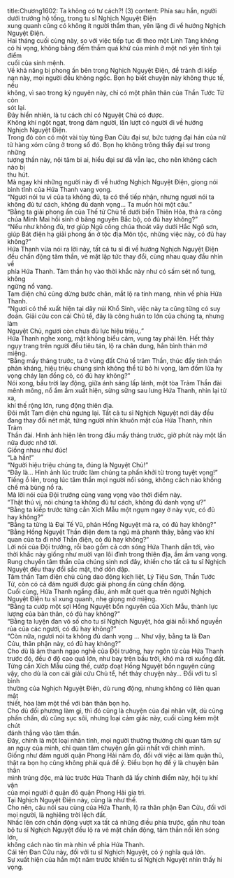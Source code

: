 title:Chương1602: Ta không có tư cách?! (3)
content:
Phía sau hắn, người dưới trướng hộ tống, trong tu sĩ Nghịch Nguyệt Điện<br>xung quanh cũng có không ít người thầm than, yên lặng đi về hướng Nghịch<br>Nguyệt Điện.<br>Hai tháng cuối cùng này, so với việc tiếp tục đi theo một Linh Tàng không<br>có hi vọng, không bằng đếm thầm quá khứ của mình ở một nơi yên tĩnh tại điểm<br>cuối của sinh mệnh.<br>Về khả năng bị phong ấn bên trong Nghịch Nguyệt Điện, để tránh đi kiếp<br>nạn này, mọi người đều không ngốc. Bọn họ biết chuyện này không thực tế, nếu<br>không, vì sao trong kỷ nguyên này, chỉ có một phân thân của Thần Tước Tử còn<br>sót lại.<br>Đây hiển nhiên, là tư cách chỉ có Nguyệt Chủ có được.<br>Không khí ngột ngạt, trong đám người, lần lượt có người đi về hướng<br>Nghịch Nguyệt Điện.<br>Trong đó còn có một vài tùy tùng Đan Cửu đại sư, bức tượng đại hán của nữ<br>tử hàng xóm cũng ở trong số đó. Bọn họ không trông thấy đại sư trong những<br>tượng thần này, nội tâm bi ai, hiểu đại sư đã vẫn lạc, cho nên không cách nào bị<br>thu hút.<br>Mà ngay khi những người này đi về hướng Nghịch Nguyệt Điện, giọng nói<br>bình tĩnh của Hứa Thanh vang vọng.<br>“Ngươi nói tu vi của ta không đủ, ta có thể tiếp nhận, nhưng ngươi nói ta<br>không đủ tư cách, không đủ danh vọng… Ta muốn hỏi một câu.”<br>“Bằng ta giải phong ấn của Thế tử Chủ tể dưới biển Thiên Hỏa, thả ra công<br>chúa Minh Mai hồi sinh ở băng nguyên Bắc bộ, có đủ hay không?”<br>“Nếu như không đủ, trợ giúp Ngũ công chúa thoát vây dưới Hắc Ngô sơn,<br>giúp Bát điện hạ giải phong ấn ở tộc địa Môn tộc, những việc này, có đủ hay<br>không?”<br>Hứa Thanh vừa nói ra lời này, tất cả tu sĩ đi về hướng Nghịch Nguyệt Điện<br>đều chấn động tâm thần, vẻ mặt lập tức thay đổi, cùng nhau quay đầu nhìn về<br>phía Hứa Thanh. Tâm thần họ vào thời khắc này như có sấm sét nổ tung, không<br>ngừng nổ vang.<br>Tam điện chủ cũng dừng bước chân, mắt lộ ra tinh mang, nhìn về phía Hứa<br>Thanh.<br>“Ngươi có thể xuất hiện tại dãy núi Khổ Sinh, việc này ta cũng từng có suy<br>đoán. Giải cứu con cái Chủ tể, đây là công huân to lớn của chúng ta, nhưng làm<br>Nguyệt Chủ, ngươi còn chưa đủ lực hiệu triệu,.”<br>Hứa Thanh nghe xong, mặt không biểu cảm, vung tay phải lên. Hết thảy<br>ngụy trang trên người đều tiêu tán, lộ ra chân dung, hắn bình thản mở miệng.<br>“Bằng mấy tháng trước, ta ở vùng đất Chủ tể trảm Thần, thúc đẩy tinh thần<br>phản kháng, hiệu triệu chúng sinh không thể từ bỏ hi vọng, làm đốm lửa hy<br>vọng cháy lan đồng cỏ, có đủ hay không?”<br>Nói xong, bầu trời lay động, giữa ánh sáng lấp lánh, một tòa Trảm Thần đài<br>mênh mông, nổ ầm ầm xuất hiện, sừng sững sau lưng Hứa Thanh, nhìn lại từ xa,<br>khí thế rộng lớn, rung động thiên địa.<br>Đôi mắt Tam điện chủ ngưng lại. Tất cả tu sĩ Nghịch Nguyệt nơi đây đều<br>đang thay đổi nét mặt, từng người nhìn khuôn mặt của Hứa Thanh, nhìn Trảm<br>Thần đài. Hình ảnh hiện lên trong đầu mấy tháng trước, giờ phút này một lần<br>nữa được nhớ tới.<br>Giống nhau như đúc!<br>“Là hắn!”<br>“Người hiệu triệu chúng ta, đúng là Nguyệt Chủ!”<br>“Đây là… Hình ảnh lúc trước làm chúng ta phấn khởi từ trong tuyệt vọng!”<br>Tiếng ồ lên, trong lúc tâm thần mọi người nổi sóng, không cách nào khống<br>chế mà bùng nổ ra.<br>Mà lời nói của Đội trưởng cũng vang vọng vào thời điểm này.<br>“Thật thú vị, nói chúng ta không đủ tư cách, không đủ danh vọng ư?”<br>“Bằng ta kiếp trước từng cắn Xích Mẫu một ngụm ngay ở này vực, có đủ<br>hay không?”<br>“Bằng ta từng là Đại Tế Vũ, phản Hồng Nguyệt mà ra, có đủ hay không?”<br>“Bằng Hồng Nguyệt Thần điện đem ta ngũ mã phanh thây, bằng vào khí<br>quan của ta đi nhờ Thần điện, có đủ hay không?”<br>Lời nói của Đội trưởng, rồi bao gồm cả cơn sóng Hứa Thanh dẫn tới, vào<br>thời khắc này giống như mười vạn lôi đình trong thiên địa, ầm ầm vang vọng.<br>Rung chuyển tâm thần của chúng sinh nơi đây, khiến cho tất cả tu sĩ Nghịch<br>Nguyệt đều thay đổi sắc mặt, thở dồn dập.<br>Tâm thần Tam điện chủ cũng dao động kịch liệt, Lý Tiêu Sơn, Thần Tước<br>Tử, còn có cả đám người được giải phong ấn cũng chấn động.<br>Cuối cùng, Hứa Thanh ngẩng đầu, ánh mắt quét qua trên người Nghịch<br>Nguyệt Điện tu sĩ xung quanh, nhẹ giọng mở miệng.<br>“Bằng ta cướp một sợi Hồng Nguyệt bổn nguyên của Xích Mẫu, thành lực<br>lượng của bản thân, có đủ hay không?”<br>“Bằng ta luyện đan vô số cho tu sĩ Nghịch Nguyệt, hóa giải nỗi khổ nguyền<br>rủa của các ngươi, có đủ hay không?”<br>“Còn nữa, ngươi nói ta không đủ danh vọng … Như vậy, bằng ta là Đan<br>Cửu, thân phận này, có đủ hay không?”<br>Cho dù là âm thanh ngạo nghễ của Đội trưởng, hay ngôn từ của Hứa Thanh<br>trước đó, đều ở độ cao quá lớn, như bay trên bầu trời, khó mà rơi xuống đất.<br>Từng cắn Xích Mẫu cũng thế, cướp đoạt Hồng Nguyệt bổn nguyên cũng<br>vậy, cho dù là con cái giải cứu Chủ tể, hết thảy chuyện này… Đối với tu sĩ bình<br>thường của Nghịch Nguyệt Điện, dù rung động, nhưng không có liên quan mật<br>thiết, hòa làm một thể với bản thân bọn họ.<br>Cho dù đối phương làm gì, thì đó cũng là chuyện của đại nhân vật, dù cũng<br>phấn chấn, dù cũng sục sôi, nhưng loại cảm giác này, cuối cùng kém một chút<br>đánh thẳng vào tâm thần.<br>Đây, chính là một loại nhân tính, mọi người thường thường chỉ quan tâm sự<br>an nguy của mình, chỉ quan tâm chuyện gần gũi nhất với chính mình.<br>Giống như đám người quận Phong Hải năm đó, đối với việc ai làm quận thủ,<br>thật ra bọn họ cũng không phải quá để ý. Điều bọn họ để ý là chuyện bản thân<br>mình trúng độc, mà lúc trước Hứa Thanh đã lấy chính điểm này, hội tụ khí vận<br>của mọi người ở quận đô quận Phong Hải gia trì.<br>Tại Nghịch Nguyệt Điện này, cũng là như thế.<br>Cho nên, câu nói sau cùng của Hứa Thanh, lộ ra thân phận Đan Cửu, đối với<br>mọi người, là nghiêng trời lệch đất.<br>Nhấc lên cơn chấn động vượt xa tất cả những điều phía trước, gần như toàn<br>bộ tu sĩ Nghịch Nguyệt đều lộ ra vẻ mặt chấn động, tâm thần nổi lên sóng lớn,<br>không cách nào tin mà nhìn về phía Hứa Thanh.<br>Cái tên Đan Cửu này, đối với tu sĩ Nghịch Nguyệt, có ý nghĩa quá lớn.<br>Sự xuất hiện của hắn một năm trước khiến tu sĩ Nghịch Nguyệt nhìn thấy hi<br>vọng.